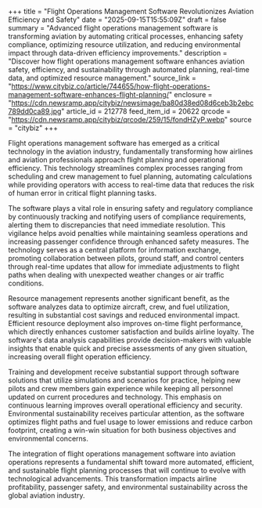+++
title = "Flight Operations Management Software Revolutionizes Aviation Efficiency and Safety"
date = "2025-09-15T15:55:09Z"
draft = false
summary = "Advanced flight operations management software is transforming aviation by automating critical processes, enhancing safety compliance, optimizing resource utilization, and reducing environmental impact through data-driven efficiency improvements."
description = "Discover how flight operations management software enhances aviation safety, efficiency, and sustainability through automated planning, real-time data, and optimized resource management."
source_link = "https://www.citybiz.co/article/744655/how-flight-operations-management-software-enhances-flight-planning/"
enclosure = "https://cdn.newsramp.app/citybiz/newsimage/ba80d38ed08d6ceb3b2ebc789dd0ca89.jpg"
article_id = 212778
feed_item_id = 20622
qrcode = "https://cdn.newsramp.app/citybiz/qrcode/259/15/fondHZyP.webp"
source = "citybiz"
+++

<p>Flight operations management software has emerged as a critical technology in the aviation industry, fundamentally transforming how airlines and aviation professionals approach flight planning and operational efficiency. This technology streamlines complex processes ranging from scheduling and crew management to fuel planning, automating calculations while providing operators with access to real-time data that reduces the risk of human error in critical flight planning tasks.</p><p>The software plays a vital role in ensuring safety and regulatory compliance by continuously tracking and notifying users of compliance requirements, alerting them to discrepancies that need immediate resolution. This vigilance helps avoid penalties while maintaining seamless operations and increasing passenger confidence through enhanced safety measures. The technology serves as a central platform for information exchange, promoting collaboration between pilots, ground staff, and control centers through real-time updates that allow for immediate adjustments to flight paths when dealing with unexpected weather changes or air traffic conditions.</p><p>Resource management represents another significant benefit, as the software analyzes data to optimize aircraft, crew, and fuel utilization, resulting in substantial cost savings and reduced environmental impact. Efficient resource deployment also improves on-time flight performance, which directly enhances customer satisfaction and builds airline loyalty. The software's data analysis capabilities provide decision-makers with valuable insights that enable quick and precise assessments of any given situation, increasing overall flight operation efficiency.</p><p>Training and development receive substantial support through software solutions that utilize simulations and scenarios for practice, helping new pilots and crew members gain experience while keeping all personnel updated on current procedures and technology. This emphasis on continuous learning improves overall operational efficiency and security. Environmental sustainability receives particular attention, as the software optimizes flight paths and fuel usage to lower emissions and reduce carbon footprint, creating a win-win situation for both business objectives and environmental concerns.</p><p>The integration of flight operations management software into aviation operations represents a fundamental shift toward more automated, efficient, and sustainable flight planning processes that will continue to evolve with technological advancements. This transformation impacts airline profitability, passenger safety, and environmental sustainability across the global aviation industry.</p>